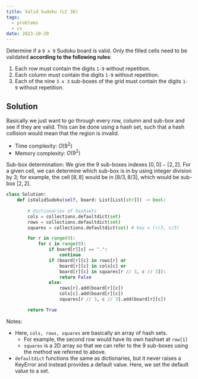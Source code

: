 ```yaml
---
title: Valid Sudoku (LC 36)
tags:
  - problems
  - cs
date: 2023-10-20
---
```

Determine if a `9 x 9` Sudoku board is valid. Only the filled cells need to be validated **according to the following rules**:

1. Each row must contain the digits `1-9` without repetition.
2. Each column must contain the digits `1-9` without repetition.
3. Each of the nine `3 x 3` sub-boxes of the grid must contain the digits `1-9` without repetition.

## Solution
Basically we just want to go through every row, column and sub-box and see if they are valid. This can be done using a hash set, such that a hash collision would mean that the region is invalid.
- Time complexity: $O(9^{2})$
- Memory complexity: $O(9^{2})$

Sub-box determination: We give the 9 sub-boxes indexes $[0,0] - [2,2]$. For a given cell, we can determine which sub-box is in by using integer division by 3; for example, the cell $[8,8]$ would be in $[8 / 3, 8 / 3]$, which would be sub-box $[2,2]$. 

```python
class Solution:
    def isValidSudoku(self, board: List[List[str]]) -> bool:
        
        # dictionaries of hashsets
        cols = collections.defaultdict(set)
        rows = collections.defaultdict(set) 
        squares = collections.defaultdict(set) # key = (r/3, c/3)

        for r in range(9):
            for c in range(9):
                if board[r][c] == ".":
                    continue
                if (board[r][c] in rows[r] or 
                    board[r][c] in cols[c] or
                    board[r][c] in squares[r // 3, c // 3]):
                    return False
                else:
                    rows[r].add(board[r][c])
                    cols[c].add(board[r][c])
                    squares[r // 3, c // 3].add(board[r][c])

        return True
```

Notes:
- Here, `cols, rows, squares` are basically an array of hash sets.
	- For example, the second row would have its own hashset at `row[1]`
	- `squares` is a 2D array so that we can refer to the 9 sub-boxes using the method we referred to above.
- `defaultdict` functions the same as dictionaries, but it never raises a KeyError and instead provides a default value. Here, we set the default value to a set.